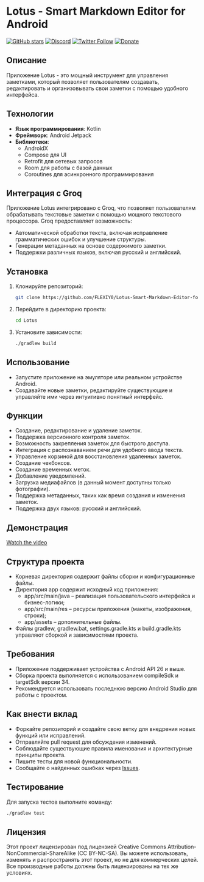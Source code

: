 # Lotus - Smart Markdown Editor for Android

[![GitHub stars](https://img.shields.io/github/stars/FLEXIY0/Lotus-Smart-Markdown-Editor-for-Android?style=social)](https://github.com/FLEXIY0/Lotus-Smart-Markdown-Editor-for-Android/stargazers)
[![Discord](https://img.shields.io/badge/Discord-7289DA?style=social)](https://discord.com/users/1170835455755964469)
[![Twitter Follow](https://img.shields.io/twitter/follow/FLEXIY0?style=social)](https://x.com/FLEXIY0)
[![Donate](https://img.shields.io/badge/Donate-💖-blue)](https://your-donation-alerts-link)

## Описание
Приложение Lotus - это мощный инструмент для управления заметками, который позволяет пользователям создавать, редактировать и организовывать свои заметки с помощью удобного интерфейса.

## Технологии
- **Язык программирования**: Kotlin
- **Фреймворк**: Android Jetpack
- **Библиотеки**: 
  - AndroidX
  - Compose для UI
  - Retrofit для сетевых запросов
  - Room для работы с базой данных
  - Coroutines для асинхронного программирования

## Интеграция с Groq
Приложение Lotus интегрировано с Groq, что позволяет пользователям обрабатывать текстовые заметки с помощью мощного текстового процессора. Groq предоставляет возможность:
- Автоматической обработки текста, включая исправление грамматических ошибок и улучшение структуры.
- Генерации метаданных на основе содержимого заметки.
- Поддержки различных языков, включая русский и английский.

## Установка
1. Клонируйте репозиторий:
   ```bash
   git clone https://github.com/FLEXIY0/Lotus-Smart-Markdown-Editor-for-Android.git
   ```
2. Перейдите в директорию проекта:
   ```bash
   cd Lotus
   ```
3. Установите зависимости:
   ```bash
   ./gradlew build
   ```

## Использование
- Запустите приложение на эмуляторе или реальном устройстве Android.
- Создавайте новые заметки, редактируйте существующие и управляйте ими через интуитивно понятный интерфейс.

## Функции
- Создание, редактирование и удаление заметок.
- Поддержка версионного контроля заметок.
- Возможность закрепления заметок для быстрого доступа.
- Интеграция с распознаванием речи для удобного ввода текста.
- Управление корзиной для восстановления удаленных заметок.
- Создание чекбоксов.
- Создание временных меток.
- Добавление уведомлений.
- Загрузка медиафайлов (в данный момент доступны только фотографии).
- Поддержка метаданных, таких как время создания и изменения заметок.
- Поддержка двух языков: русский и английский.

## Демонстрация
[Watch the video](https://youtube.com/shorts/q9V_Bc1s8mk?feature=share)

## Структура проекта
- Корневая директория содержит файлы сборки и конфигурационные файлы.
- Директория app содержит исходный код приложения:
  - app/src/main/java – реализация пользовательского интерфейса и бизнес-логики;
  - app/src/main/res – ресурсы приложения (макеты, изображения, строки);
  - app/assets – дополнительные файлы.
- Файлы gradlew, gradlew.bat, settings.gradle.kts и build.gradle.kts управляют сборкой и зависимостями проекта.

## Требования
- Приложение поддерживает устройства с Android API 26 и выше.
- Сборка проекта выполняется с использованием compileSdk и targetSdk версии 34.
- Рекомендуется использовать последнюю версию Android Studio для работы с проектом.

## Как внести вклад
- Форкайте репозиторий и создайте свою ветку для внедрения новых функций или исправлений.
- Отправляйте pull request для обсуждения изменений.
- Соблюдайте существующие правила именования и архитектурные принципы проекта.
- Пишите тесты для новой функциональности.
- Сообщайте о найденных ошибках через [Issues](https://github.com/FLEXIY0/Lotus-Smart-Markdown-Editor-for-Android/issues).

## Тестирование
Для запуска тестов выполните команду:
```bash
./gradlew test
```

## Лицензия
Этот проект лицензирован под лицензией Creative Commons Attribution-NonCommercial-ShareAlike (CC BY-NC-SA). Вы можете использовать, изменять и распространять этот проект, но не для коммерческих целей. Все производные работы должны быть лицензированы на тех же условиях.
